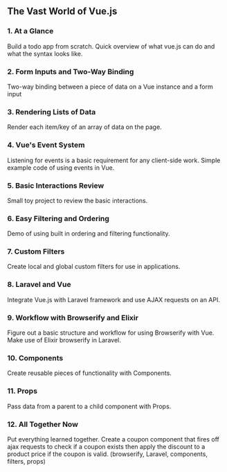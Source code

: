 ## The Vast World of Vue.js

### 1. At a Glance

Build a todo app from scratch. Quick overview of what vue.js can do
and what the syntax looks like.

### 2. Form Inputs and Two-Way Binding

Two-way binding between a piece of data on a Vue instance and a 
form input

### 3. Rendering Lists of Data

Render each item/key of an array of data on the page.

### 4. Vue's Event System

Listening for events is a basic requirement for any client-side work.
Simple example code of using events in Vue.

### 5. Basic Interactions Review

Small toy project to review the basic interactions.

### 6. Easy Filtering and Ordering

Demo of using built in ordering and filtering functionality.

### 7. Custom Filters

Create local and global custom filters for use in applications.

### 8. Laravel and Vue

Integrate Vue.js with Laravel framework and use AJAX requests on an API.


### 9. Workflow with Browserify and Elixir

Figure out a basic structure and workflow for using Browserify with Vue.
Make use of Elixir browserify in Laravel.

### 10. Components

Create reusable pieces of functionality with Components.

### 11. Props

Pass data from a parent to a child component with Props.

### 12. All Together Now

Put everything learned together. Create a coupon component that fires off ajax requests
to check if a coupon exists then apply the discount to a product price if the
coupon is valid. (browserify, Laravel, components, filters, props)